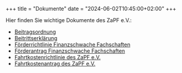 +++
title = "Dokumente"
date = "2024-06-02T10:45:00+02:00"
+++

Hier finden Sie wichtige Dokumente des ZaPF e.V.:

- [Beitragsordnung](/dokumente/Beitragsordnung_ZaPF_eV.pdf)
- [Beitrittserklärung](/dokumente/Beitrittserklaerung_ZaPFev_2020.pdf)
- [Förderrichtlinie Finanzschwache Fachschaften](/dokumente/Foerderrichtlinie-Finanzschwache-Fachschaften_05-24.pdf)
- [Förderantrag Finanzschwache Fachschaften](/dokumente/FoerderantragFinanzschwacheFachschaften.pdf)
- [Fahrtkostenrichtlinie des ZaPF e.V.](/dokumente/Fahrtkostenrichtlinie_05-24.pdf)
- [Fahrtkostenantrag des ZaPF e.V.](https://form.campai.com/CnRdizEc6bNl)